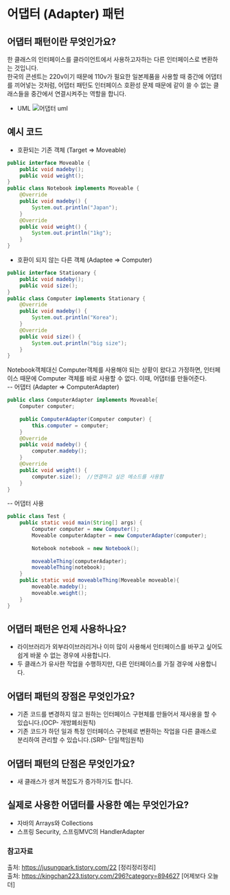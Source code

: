 # 어댑터 (Adapter) 패턴

## 어댑터 패턴이란 무엇인가요?
한 클래스의 인터페이스를 클라이언트에서 사용하고자하는 다른 인터페이스로 변환하는 것입니다.  
한국의 콘센트는 220v이기 때문에 110v가 필요한 일본제품을 사용할 때 중간에 어댑터를 끼어넣는 것처럼,
어댑터 패턴도 인터페이스 호환성 문제 때문에 같이 쓸 수 없는 클래스들을 중간에서 연결시켜주는 역할을 합니다.

- UML
![어댑터 uml](https://user-images.githubusercontent.com/79966015/169730455-be537ebb-d851-4b7c-98a5-a7d9af66f1b0.PNG)

## 예시 코드
- 호환되는 기존 객체 (Target => Moveable)
```java
public interface Moveable {
    public void madeby();
    public void weight();
}
public class Notebook implements Moveable {
    @Override
    public void madeby() {
        System.out.println("Japan");
    }
    @Override
    public void weight() {
        System.out.println("1kg");
    }
}
```
- 호환이 되지 않는 다른 객체 (Adaptee => Computer)
```java
public interface Stationary {
    public void madeby();
    public void size();
}
public class Computer implements Stationary {
    @Override
    public void madeby() {
        System.out.println("Korea");
    }
    @Override
    public void size() {
        System.out.println("big size");
    }
}
```
Notebook객체대신 Computer객체를 사용해야 되는 상황이 왔다고 가정하면,
인터페이스 때문에 Computer 객체를 바로 사용할 수 없다. 이때, 어댑터를 만들어준다.  
-- 어댑터 (Adapter => ComputerAdapter)
```java
public class ComputerAdapter implements Moveable{
    Computer computer;
    
    public ComputerAdapter(Computer computer) {
        this.computer = computer;
    }
    @Override
    public void madeby() {
        computer.madeby();
    }
    @Override
    public void weight() {
        computer.size();  //연결하고 싶은 메소드를 사용함
    }
}
```
-- 어댑터 사용
```java
public class Test {
    public static void main(String[] args) {
        Computer computer = new Computer();
        Moveable computerAdapter = new ComputerAdapter(computer);
        
        Notebook notebook = new Notebook();
        
        moveableThing(computerAdapter);
        moveableThing(notebook);
    }
    public static void moveableThing(Moveable moveable){
        moveable.madeby();
        moveable.weight();
    }
}
```

## 어댑터 패턴은 언제 사용하나요?
- 라이브러리가 외부라이브러리거나 이미 많이 사용해서 인터페이스를 바꾸고 싶어도 쉽게 바꿀 수 없는 경우에 사용합니다.
- 두 클래스가 유사한 작업을 수행하지만, 다른 인터페이스를 가질 경우에 사용합니다.

## 어댑터 패턴의 장점은 무엇인가요?
- 기존 코드를 변경하지 않고 원하는 인터페이스 구현체를 만들어서 재사용을 할 수 있습니다.(OCP- 개방폐쇠원칙)
- 기존 코드가 하던 일과 특정 인터페이스 구현체로 변환하는 작업을 다른 클래스로 분리하여 관리할 수 있습니다.(SRP- 단일책임원칙)

## 어댑터 패턴의 단점은 무엇인가요?
- 새 클래스가 생겨 복잡도가 증가하기도 합니다.

## 실제로 사용한 어댑터를 사용한 예는 무엇인가요?
- 자바의 Arrays와 Collections
- 스프링 Security, 스프링MVC의 HandlerAdapter

### 참고자료
출처: https://jusungpark.tistory.com/22 [정리정리정리]  
출처: https://kingchan223.tistory.com/296?category=894627 [어제보다 오늘 더]